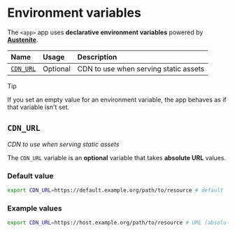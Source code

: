 # Environment variables

The `<app>` app uses **declarative environment variables** powered by
**[Austenite]**.

[austenite]: https://github.com/ezzatron/austenite

| Name                  | Usage    | Description                           |
| :-------------------- | :------- | :------------------------------------ |
| [`CDN_URL`](#cdn_url) | Optional | CDN to use when serving static assets |

<!-- prettier-ignore-start -->

> [!TIP]
> If you set an empty value for an environment variable, the app behaves as if that variable isn't set.

<!-- prettier-ignore-end -->

## `CDN_URL`

_CDN to use when serving static assets_

The `CDN_URL` variable is an **optional** variable that takes **absolute URL**
values.

### Default value

```sh
export CDN_URL=https://default.example.org/path/to/resource # default
```

### Example values

```sh
export CDN_URL=https://host.example.org/path/to/resource # URL (absolute)
```
